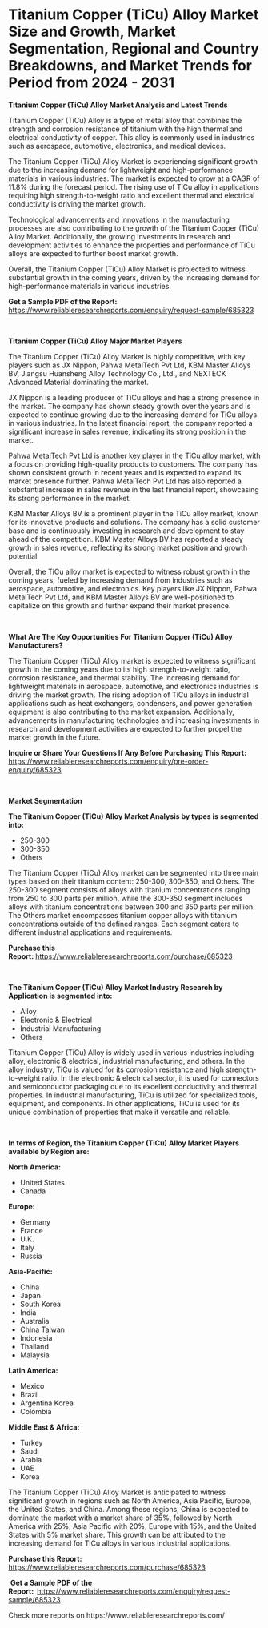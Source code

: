 <p><h1>Titanium Copper (TiCu) Alloy Market Size and Growth, Market Segmentation, Regional and Country Breakdowns, and Market Trends for Period from 2024 -  2031</h1></p><p><strong>Titanium Copper (TiCu) Alloy Market Analysis and Latest Trends</strong></p>
<p><p>Titanium Copper (TiCu) Alloy is a type of metal alloy that combines the strength and corrosion resistance of titanium with the high thermal and electrical conductivity of copper. This alloy is commonly used in industries such as aerospace, automotive, electronics, and medical devices.</p><p>The Titanium Copper (TiCu) Alloy Market is experiencing significant growth due to the increasing demand for lightweight and high-performance materials in various industries. The market is expected to grow at a CAGR of 11.8% during the forecast period. The rising use of TiCu alloy in applications requiring high strength-to-weight ratio and excellent thermal and electrical conductivity is driving the market growth.</p><p>Technological advancements and innovations in the manufacturing processes are also contributing to the growth of the Titanium Copper (TiCu) Alloy Market. Additionally, the growing investments in research and development activities to enhance the properties and performance of TiCu alloys are expected to further boost market growth.</p><p>Overall, the Titanium Copper (TiCu) Alloy Market is projected to witness substantial growth in the coming years, driven by the increasing demand for high-performance materials in various industries.</p></p>
<p><strong>Get a Sample PDF of the Report:&nbsp;</strong> <a href="https://www.reliableresearchreports.com/enquiry/request-sample/685323">https://www.reliableresearchreports.com/enquiry/request-sample/685323</a></p>
<p>&nbsp;</p>
<p><strong>Titanium Copper (TiCu) Alloy Major Market Players</strong></p>
<p><p>The Titanium Copper (TiCu) Alloy Market is highly competitive, with key players such as JX Nippon, Pahwa MetalTech Pvt Ltd, KBM Master Alloys BV, Jiangsu Huansheng Alloy Technology Co., Ltd., and NEXTECK Advanced Material dominating the market. </p><p>JX Nippon is a leading producer of TiCu alloys and has a strong presence in the market. The company has shown steady growth over the years and is expected to continue growing due to the increasing demand for TiCu alloys in various industries. In the latest financial report, the company reported a significant increase in sales revenue, indicating its strong position in the market.</p><p>Pahwa MetalTech Pvt Ltd is another key player in the TiCu alloy market, with a focus on providing high-quality products to customers. The company has shown consistent growth in recent years and is expected to expand its market presence further. Pahwa MetalTech Pvt Ltd has also reported a substantial increase in sales revenue in the last financial report, showcasing its strong performance in the market.</p><p>KBM Master Alloys BV is a prominent player in the TiCu alloy market, known for its innovative products and solutions. The company has a solid customer base and is continuously investing in research and development to stay ahead of the competition. KBM Master Alloys BV has reported a steady growth in sales revenue, reflecting its strong market position and growth potential.</p><p>Overall, the TiCu alloy market is expected to witness robust growth in the coming years, fueled by increasing demand from industries such as aerospace, automotive, and electronics. Key players like JX Nippon, Pahwa MetalTech Pvt Ltd, and KBM Master Alloys BV are well-positioned to capitalize on this growth and further expand their market presence.</p></p>
<p>&nbsp;</p>
<p><strong>What Are The Key Opportunities For Titanium Copper (TiCu) Alloy Manufacturers?</strong></p>
<p><p>The Titanium Copper (TiCu) Alloy market is expected to witness significant growth in the coming years due to its high strength-to-weight ratio, corrosion resistance, and thermal stability. The increasing demand for lightweight materials in aerospace, automotive, and electronics industries is driving the market growth. The rising adoption of TiCu alloys in industrial applications such as heat exchangers, condensers, and power generation equipment is also contributing to the market expansion. Additionally, advancements in manufacturing technologies and increasing investments in research and development activities are expected to further propel the market growth in the future.</p></p>
<p><strong>Inquire or Share Your Questions If Any Before Purchasing This Report:</strong> <a href="https://www.reliableresearchreports.com/enquiry/pre-order-enquiry/685323">https://www.reliableresearchreports.com/enquiry/pre-order-enquiry/685323</a></p>
<p>&nbsp;</p>
<p><strong>Market Segmentation</strong></p>
<p><strong>The Titanium Copper (TiCu) Alloy Market Analysis by types is segmented into:</strong></p>
<p><ul><li>250-300</li><li>300-350</li><li>Others</li></ul></p>
<p><p>The Titanium Copper (TiCu) Alloy market can be segmented into three main types based on their titanium content: 250-300, 300-350, and Others. The 250-300 segment consists of alloys with titanium concentrations ranging from 250 to 300 parts per million, while the 300-350 segment includes alloys with titanium concentrations between 300 and 350 parts per million. The Others market encompasses titanium copper alloys with titanium concentrations outside of the defined ranges. Each segment caters to different industrial applications and requirements.</p></p>
<p><strong>Purchase this Report:&nbsp;</strong><a href="https://www.reliableresearchreports.com/purchase/685323">https://www.reliableresearchreports.com/purchase/685323</a></p>
<p>&nbsp;</p>
<p><strong>The Titanium Copper (TiCu) Alloy Market Industry Research by Application is segmented into:</strong></p>
<p><ul><li>Alloy</li><li>Electronic & Electrical</li><li>Industrial Manufacturing</li><li>Others</li></ul></p>
<p><p>Titanium Copper (TiCu) Alloy is widely used in various industries including alloy, electronic & electrical, industrial manufacturing, and others. In the alloy industry, TiCu is valued for its corrosion resistance and high strength-to-weight ratio. In the electronic & electrical sector, it is used for connectors and semiconductor packaging due to its excellent conductivity and thermal properties. In industrial manufacturing, TiCu is utilized for specialized tools, equipment, and components. In other applications, TiCu is used for its unique combination of properties that make it versatile and reliable.</p></p>
<p>&nbsp;</p>
<p><strong>In terms of Region, the Titanium Copper (TiCu) Alloy Market Players available by Region are:</strong></p>
<p>
    <p> <strong> North America: </strong>
        <ul>
            <li>United States</li>
            <li>Canada</li>
        </ul>
        </p> 
    <p> <strong> Europe: </strong>
        <ul>
            <li>Germany</li>
            <li>France</li>
            <li>U.K.</li>
            <li>Italy</li>
            <li>Russia</li>
        </ul>
        </p> 
    <p> <strong> Asia-Pacific: </strong>
        <ul>
            <li>China</li>
            <li>Japan</li>
            <li>South Korea</li>
            <li>India</li>
            <li>Australia</li>
            <li>China Taiwan</li>
            <li>Indonesia</li>
            <li>Thailand</li>
            <li>Malaysia</li>
        </ul>
        </p> 
    <p> <strong> Latin America: </strong>
        <ul>
            <li>Mexico</li>
            <li>Brazil</li>
            <li>Argentina Korea</li>
            <li>Colombia</li>
        </ul>
        </p> 
    <p> <strong> Middle East & Africa: </strong>
        <ul>
            <li>Turkey</li>
            <li>Saudi</li>
            <li>Arabia</li>
            <li>UAE</li>
            <li>Korea</li>
        </ul>
    </p>
    </p>
<p><p>The Titanium Copper (TiCu) Alloy Market is anticipated to witness significant growth in regions such as North America, Asia Pacific, Europe, the United States, and China. Among these regions, China is expected to dominate the market with a market share of 35%, followed by North America with 25%, Asia Pacific with 20%, Europe with 15%, and the United States with 5% market share. This growth can be attributed to the increasing demand for TiCu alloys in various industrial applications.</p></p>
<p><strong>Purchase this Report: </strong><a href="https://www.reliableresearchreports.com/purchase/685323">https://www.reliableresearchreports.com/purchase/685323</a></p>
<p>&nbsp;<strong>Get a Sample PDF of the Report:&nbsp;&nbsp;</strong><a href="https://www.reliableresearchreports.com/enquiry/request-sample/685323">https://www.reliableresearchreports.com/enquiry/request-sample/685323</a></p>
<p><strong></strong></p>
<p>Check more reports on https://www.reliableresearchreports.com/</p>